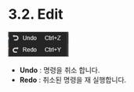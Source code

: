 # 3.2. Edit

![](../.gitbook/assets/edit_menu.png)

* **Undo** : 명령을 취소 합니다.
* **Redo** : 취소된 명령을 재 실행합니다.

